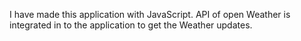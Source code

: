 I have made this application with JavaScript. API of open Weather is integrated in to the application to get the Weather updates.